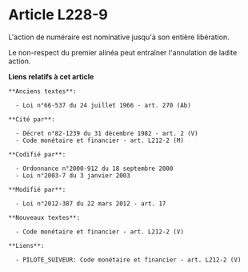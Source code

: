 # Article L228-9

L'action de numéraire est nominative jusqu'à son entière libération.

Le non-respect du premier alinéa peut entraîner l'annulation de ladite action.

**Liens relatifs à cet article**

	**Anciens textes**:

	  - Loi n°66-537 du 24 juillet 1966 - art. 270 (Ab)

	**Cité par**:

	  - Décret n°82-1239 du 31 décembre 1982 - art. 2 (V)
	  - Code monétaire et financier - art. L212-2 (M)

	**Codifié par**:

	  - Ordonnance n°2000-912 du 18 septembre 2000
	  - Loi n°2003-7 du 3 janvier 2003

	**Modifié par**:

	  - Loi n°2012-387 du 22 mars 2012 - art. 17

	**Nouveaux textes**:

	  - Code monétaire et financier - art. L212-2 (V)

	**Liens**:

	  - PILOTE_SUIVEUR: Code monétaire et financier - art. L212-2 (V)
